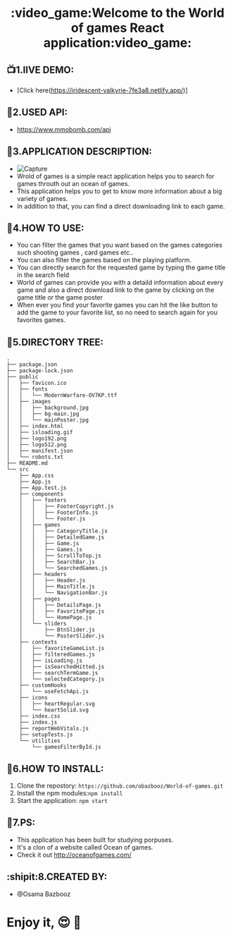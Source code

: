 <h1 align="center">
  :video_game:Welcome to the World of games React application:video_game:
</h1>


## :tv:1.lIVE DEMO:
* [Click here(https://iridescent-valkyrie-7fe3a8.netlify.app/)]


## :link:2.USED API:
* https://www.mmobomb.com/api

## :bookmark_tabs:3.APPLICATION DESCRIPTION:
* ![Capture](https://user-images.githubusercontent.com/90429106/168819458-1de23ebe-6780-43df-9121-f7e05e435264.PNG)
* Wrold of games is a simple react application helps you to search for games throuth out an ocean of games.
* This application helps you to get to know more information about a big variety of games.
* In addition to that, you can find a direct downloading link to each game.
 

## :electric_plug:4.HOW TO USE:
* You can filter the games that you want based on the games categories such shooting games , card games etc..  
* You can also filter the games based on the playing platform.
* You can directly search for the requested game by typing the game title in the search field
* World of games can provide you with a detaild information about every game and also a  direct download link to the game by clicking  on the game title or the game poster
* When ever you find your favorite games you can hit the like button to add the game to your favorite list, so no need to search again for you favorites games.


## :deciduous_tree:5.DIRECTORY TREE:
```
.
├── package.json
├── package-lock.json
├── public
│   ├── favicon.ico
│   ├── fonts
│   │   └── ModernWarfare-OV7KP.ttf
│   ├── images
│   │   ├── background.jpg
│   │   ├── bg-main.jpg
│   │   └── mainPoster.jpg
│   ├── index.html
│   ├── isloading.gif
│   ├── logo192.png
│   ├── logo512.png
│   ├── manifest.json
│   └── robots.txt
├── README.md
└── src
    ├── App.css
    ├── App.js
    ├── App.test.js
    ├── components
    │   ├── footers
    │   │   ├── FooterCopyright.js
    │   │   ├── FooterInfo.js
    │   │   └── Footer.js
    │   ├── games
    │   │   ├── CategoryTitle.js
    │   │   ├── DetailedGame.js
    │   │   ├── Game.js
    │   │   ├── Games.js
    │   │   ├── ScrollToTop.js
    │   │   ├── SearchBar.js
    │   │   └── SearchedGames.js
    │   ├── headers
    │   │   ├── Header.js
    │   │   ├── MainTitle.js
    │   │   └── NavigationBar.js
    │   ├── pages
    │   │   ├── DetailsPage.js
    │   │   ├── FavoritePage.js
    │   │   └── HomePage.js
    │   └── sliders
    │       ├── BtnSlider.js
    │       └── PosterSlider.js
    ├── contexts
    │   ├── favoriteGameList.js
    │   ├── filteredGames.js
    │   ├── isLoading.js
    │   ├── isSearchedHitted.js
    │   ├── searchTermGame.js
    │   └── selectedCategory.js
    ├── customHooks
    │   └── useFetchApi.js
    ├── icons
    │   ├── heartRegular.svg
    │   └── heartSolid.svg
    ├── index.css
    ├── index.js
    ├── reportWebVitals.js
    ├── setupTests.js
    └── utilities
        └── gamesFilterById.js
```


## :electric_plug:6.HOW TO INSTALL:
1. Clone the repostory: ` https://github.com/obazbooz/World-of-games.git `
2. Install the npm modules:` npm install ` 
3. Start the application: ` npm start ` 


## :paw_prints:7.PS:
* This application has been built for studying porpuses.
* It's a clon of a website called Ocean of games.
* Check it out http://oceanofgames.com/

## :shipit:8.CREATED BY:
* @Osama Bazbooz

# Enjoy it, :heart_eyes: :gift_heart:


